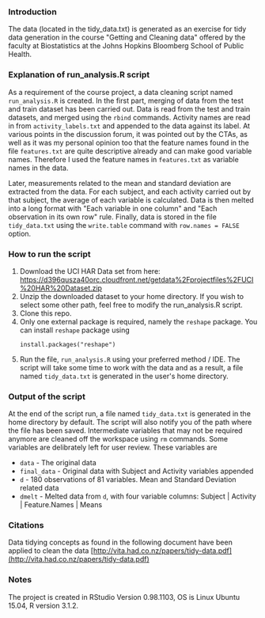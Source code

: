 ### Introduction
The data (located in the tidy_data.txt) is generated as an exercise for tidy data generation in the course "Getting and Cleaning data" offered by the faculty at Biostatistics at the Johns Hopkins Bloomberg School of Public Health. 


### Explanation of run_analysis.R script
As a requirement of the course project, a data cleaning script named `run_analysis.R` is created. In the first part, merging of data from the test and train dataset has been carried out. Data is read from the test and train datasets, and merged using the `rbind` commands. Activity names are read in from `activity_labels.txt` and appended to the data against its label. At various points in the discussion forum, it was pointed out by the CTAs, as well as it was my personal opinion too that the feature names found in the file `features.txt` are quite descriptive already and can make good variable names. Therefore I used the feature names in `features.txt` as variable names in the data.

Later, measurements related to the mean and standard deviation are extracted from the data. For each subject, and each activity carried out by that subject, the average of each variable is calculated. Data is then melted into a long format with "Each variable in one column" and "Each observation in its own row" rule. Finally, data is stored in the file `tidy_data.txt` using the `write.table` command with `row.names = FALSE` option.

### How to run the script
1. Download the UCI HAR Data set from here:
   [https://d396qusza40orc.cloudfront.net/getdata%2Fprojectfiles%2FUCI%20HAR%20Dataset.zip ](https://d396qusza40orc.cloudfront.net/getdata%2Fprojectfiles%2FUCI%20HAR%20Dataset.zip)
2. Unzip the downloaded dataset to your home directory. If you wish to select some other path, feel free to modify the run_analysis.R script.
3. Clone this repo.
4. Only one external package is required, namely the `reshape` package. You can install `reshape` package using
    ```
    install.packages("reshape")
    ```
5. Run the file, `run_analysis.R` using your preferred method / IDE. The script will take some time to work with the data and as a result, a file named `tidy_data.txt` is generated in the user's home directory.


### Output of the script
At the end of the script run, a file named `tidy_data.txt` is generated in the home directory by default. The script will also notify you of the path where the file has been saved.
Intermediate variables that may not be required anymore are cleaned off the workspace using `rm` commands. Some variables are delibrately left for user review. These variables are
* `data`       - The original data
* `final_data` - Original data with Subject and Activity variables appended
* `d`          - 180 observations of 81 variables. Mean and Standard Deviation related data
* `dmelt`      - Melted data from `d`, with four variable columns: Subject  |  Activity  |  Feature.Names  |  Means

### Citations
Data tidying concepts as found in the following document have been applied to clean the data
[http://vita.had.co.nz/papers/tidy-data.pdf](http://vita.had.co.nz/papers/tidy-data.pdf)

### Notes
The project is created in RStudio Version 0.98.1103, OS is Linux Ubuntu 15.04, R version 3.1.2.

